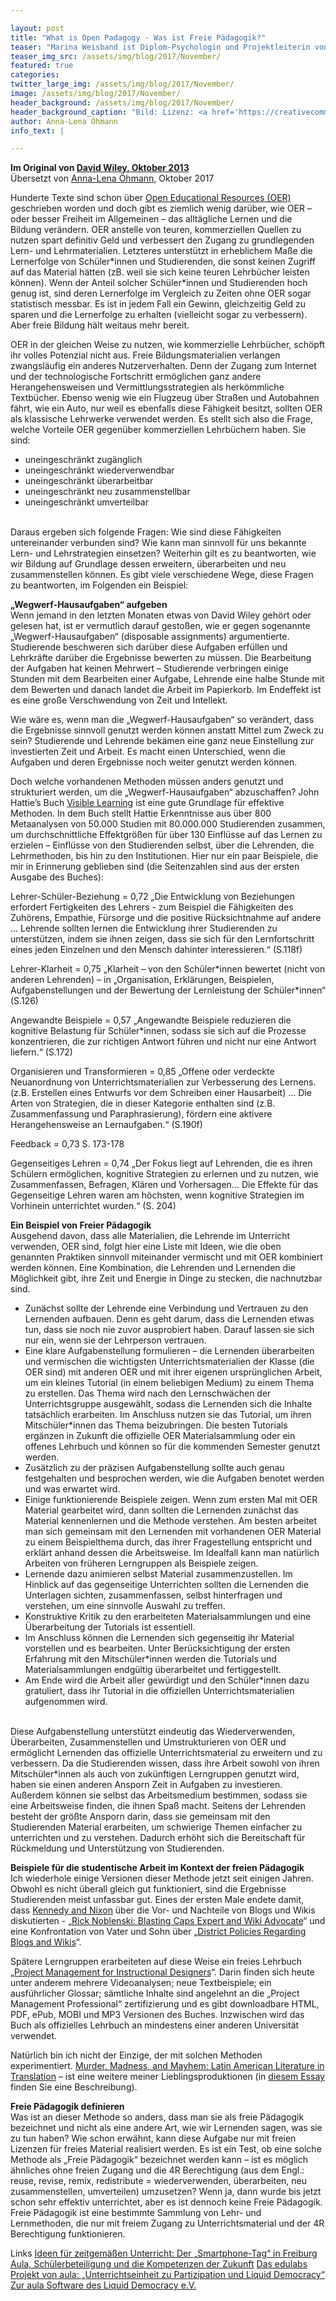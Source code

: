 ```yaml
---

layout: post
title: "What is Open Padagogy - Was ist Freie Pädagogik?"
teaser: "Marina Weisband ist Diplom-Psychologin und Projektleiterin von aula. Im Interview spricht sie über die Rolle und die Gestaltung politischer Bildung."
teaser_img_src: /assets/img/blog/2017/November/
featured: true
categories: 
twitter_large_img: /assets/img/blog/2017/November/
image: /assets/img/blog/2017/November/
header_background: /assets/img/blog/2017/November/
header_background_caption: "Bild: Lizenz: <a href='https://creativecommons.org/licenses/by-sa/2.0/'>CC BY-SA 2.0</a>"
author: Anna-Lena Öhmann
info_text: |

---
```

**Im Original von [David Wiley, Oktober 2013](https://opencontent.org/blog/archives/2975)**<br>
Übersetzt von [Anna-Lena Öhmann](https://aoevision.com/), Oktober 2017

Hunderte Texte sind schon über [Open Educational Resources (OER)](https://de.wikipedia.org/wiki/Open_Educational_Resources) geschrieben worden und doch gibt es ziemlich wenig darüber, wie OER – oder besser Freiheit im Allgemeinen – das alltägliche Lernen und die Bildung verändern. OER anstelle von teuren, kommerziellen Quellen zu nutzen spart definitiv Geld und verbessert den Zugang zu grundlegenden Lern- und Lehrmaterialien. Letzteres unterstützt in erheblichem Maße die Lernerfolge von Schüler\*innen und Studierenden, die sonst keinen Zugriff auf das Material hätten (zB. weil sie sich keine teuren Lehrbücher leisten können). Wenn der Anteil solcher Schüler\*innen und Studierenden hoch genug ist, sind deren Lernerfolge im Vergleich zu Zeiten ohne OER sogar statistisch messbar. Es ist in jedem Fall ein Gewinn, gleichzeitig Geld zu sparen und die Lernerfolge zu erhalten (vielleicht sogar zu verbessern). Aber freie Bildung hält weitaus mehr bereit.

OER in der gleichen Weise zu nutzen, wie kommerzielle Lehrbücher, schöpft ihr volles Potenzial nicht aus. Freie Bildungsmaterialien verlangen zwangsläufig ein anderes Nutzerverhalten. Denn der Zugang zum Internet und der technologische Fortschritt ermöglichen ganz andere Herangehensweisen und Vermittlungsstrategien als herkömmliche Textbücher. Ebenso wenig wie ein Flugzeug über Straßen und Autobahnen fährt, wie ein Auto, nur weil es ebenfalls diese Fähigkeit besitzt, sollten OER als klassische Lehrwerke verwendet werden. Es stellt sich also die Frage, welche Vorteile OER gegenüber kommerziellen Lehrbüchern haben. Sie sind:

-	uneingeschränkt zugänglich
-	uneingeschränkt wiederverwendbar
-	uneingeschränkt überarbeitbar
-	uneingeschränkt neu zusammenstellbar
-	uneingeschränkt umverteilbar
<br><br>

Daraus ergeben sich folgende Fragen: Wie sind diese Fähigkeiten untereinander verbunden sind? Wie kann man sinnvoll für uns bekannte Lern- und Lehrstrategien einsetzen? Weiterhin gilt es zu beantworten, wie wir Bildung auf Grundlage dessen erweitern, überarbeiten und neu zusammenstellen können. Es gibt viele verschiedene Wege, diese Fragen zu beantworten, im Folgenden ein Beispiel: 

**„Wegwerf-Hausaufgaben“ aufgeben**<br>
Wenn jemand in den letzten Monaten etwas von David Wiley gehört oder gelesen hat, ist er vermutlich darauf gestoßen, wie er gegen sogenannte „Wegwerf-Hausaufgaben“ (disposable assignments) argumentierte. Studierende beschweren sich darüber diese Aufgaben erfüllen und Lehrkräfte darüber die Ergebnisse bewerten zu müssen. Die Bearbeitung der Aufgaben hat keinen Mehrwert – Studierende verbringen einige Stunden mit dem Bearbeiten einer Aufgabe, Lehrende eine halbe Stunde mit dem Bewerten und danach landet die Arbeit im Papierkorb. Im Endeffekt ist es eine große Verschwendung von Zeit und Intellekt. 

Wie wäre es, wenn man die „Wegwerf-Hausaufgaben“ so verändert, dass die Ergebnisse sinnvoll genutzt werden können anstatt Mittel zum Zweck zu sein? Studierende und Lehrende bekämen eine ganz neue Einstellung zur investierten Zeit und Arbeit. Es macht einen Unterschied, wenn die Aufgaben und deren Ergebnisse noch weiter genutzt werden können. 

Doch welche vorhandenen Methoden müssen anders genutzt und strukturiert werden, um die „Wegwerf-Hausaufgaben“ abzuschaffen? John Hattie’s Buch [Visible Learning](http://www.amazon.com/Visible-Learning-Synthesis-Meta-Analyses-Achievement/dp/0415476186) ist eine gute Grundlage für effektive Methoden. In dem Buch stellt Hattie Erkenntnisse aus über 800 Metaanalysen von 50.000 Studien mit 80.000.000 Studierenden zusammen, um durchschnittliche Effektgrößen für über 130 Einflüsse auf das Lernen zu erzielen – Einflüsse von den Studierenden selbst, über die Lehrenden, die Lehrmethoden, bis hin zu den Institutionen. Hier nur ein paar Beispiele, die mir in Erinnerung geblieben sind (die Seitenzahlen sind aus der ersten Ausgabe des Buches): 

Lehrer-Schüler-Beziehung = 0,72
„Die Entwicklung von Beziehungen erfordert Fertigkeiten des Lehrers - zum Beispiel die Fähigkeiten des Zuhörens, Empathie, Fürsorge und die positive Rücksichtnahme auf andere ... Lehrende sollten lernen die Entwicklung ihrer Studierenden zu unterstützen, indem sie ihnen zeigen, dass sie sich für den Lernfortschritt eines jeden Einzelnen und den Mensch dahinter interessieren.“ (S.118f)

Lehrer-Klarheit = 0,75
„Klarheit – von den Schüler\*innen bewertet (nicht von anderen Lehrenden) – in „Organisation, Erklärungen, Beispielen, Aufgabenstellungen und der Bewertung der Lernleistung der Schüler\*innen“ (S.126)

Angewandte Beispiele = 0,57
„Angewandte Beispiele reduzieren die kognitive Belastung für Schüler\*innen, sodass sie sich auf die Prozesse konzentrieren, die zur richtigen Antwort führen und nicht nur eine Antwort liefern.“ (S.172)

Organisieren und Transformieren = 0,85
„Offene oder verdeckte Neuanordnung von Unterrichtsmaterialien zur Verbesserung des Lernens. (z.B. Erstellen eines Entwurfs vor dem Schreiben einer Hausarbeit) ... Die Arten von Strategien, die in dieser Kategorie enthalten sind (z.B. Zusammenfassung und Paraphrasierung), fördern eine aktivere Herangehensweise an Lernaufgaben.“ (S.190f)

Feedback = 0,73
S. 173-178

Gegenseitiges Lehren = 0,74
„Der Fokus liegt auf Lehrenden, die es ihren Schülern ermöglichen, kognitive Strategien zu erlernen und zu nutzen, wie Zusammenfassen, Befragen, Klären und Vorhersagen... Die Effekte für das Gegenseitige Lehren waren am höchsten, wenn kognitive Strategien im Vorhinein unterrichtet wurden.“ (S. 204)

**Ein Beispiel von Freier Pädagogik**<br>
Ausgehend davon, dass alle Materialien, die Lehrende im Unterricht verwenden, OER sind, folgt hier eine Liste mit Ideen, wie die oben genannten Praktiken sinnvoll miteinander vermischt und mit OER kombiniert werden können. Eine Kombination, die Lehrenden und Lernenden die Möglichkeit gibt, ihre Zeit und Energie in Dinge zu stecken, die nachnutzbar sind.
-   Zunächst sollte der Lehrende eine Verbindung und Vertrauen zu den Lernenden aufbauen. Denn es geht darum, dass die Lernenden etwas tun, dass sie noch nie zuvor ausprobiert haben. Darauf lassen sie sich nur ein, wenn sie der Lehrperson vertrauen. 
-	Eine klare Aufgabenstellung formulieren – die Lernenden überarbeiten und vermischen die wichtigsten Unterrichtsmaterialien der Klasse (die OER sind) mit anderen OER und mit ihrer eigenen ursprünglichen Arbeit, um ein kleines Tutorial (in einem beliebigen Medium) zu einem Thema zu erstellen. Das Thema wird nach den Lernschwächen der Unterrichtsgruppe ausgewählt, sodass die Lernenden sich die Inhalte tatsächlich erarbeiten. Im Anschluss nutzen sie das Tutorial, um ihren Mitschüler\*innen das Thema beizubringen. Die besten Tutorials ergänzen in Zukunft die offizielle OER Materialsammlung oder ein offenes Lehrbuch und können so für die kommenden Semester genutzt werden. 
-	Zusätzlich zu der präzisen Aufgabenstellung sollte auch genau festgehalten und besprochen werden, wie die Aufgaben benotet werden und was erwartet wird. 
-	Einige funktionierende Beispiele zeigen. Wenn zum ersten Mal mit OER Material gearbeitet wird, dann sollten die Lernenden zunächst das Material kennenlernen und die Methode verstehen. Am besten arbeitet man sich gemeinsam mit den Lernenden mit vorhandenen OER Material zu einem Beispielthema durch, das ihrer Fragestellung entspricht und erklärt anhand dessen die Arbeitsweise. Im Idealfall kann man natürlich Arbeiten von früheren Lerngruppen als Beispiele zeigen. 
-	Lernende dazu animieren selbst Material zusammenzustellen. Im Hinblick auf das gegenseitige Unterrichten sollten die Lernenden die Unterlagen sichten, zusammenfassen, selbst hinterfragen und verstehen, um eine sinnvolle Auswahl zu treffen. 
-	Konstruktive Kritik zu den erarbeiteten Materialsammlungen und eine Überarbeitung der Tutorials ist essentiell.
-	Im Anschluss können die Lernenden sich gegenseitig ihr Material vorstellen und es bearbeiten. Unter Berücksichtigung der ersten Erfahrung mit den Mitschüler\*innen werden die Tutorials und Materialsammlungen endgültig überarbeitet und fertiggestellt. 
-	Am Ende wird die Arbeit aller gewürdigt und den Schüler\*innen dazu gratuliert, dass ihr Tutorial in die offiziellen Unterrichtsmaterialien aufgenommen wird. 
<br><br>

Diese Aufgabenstellung unterstützt eindeutig das Wiederverwenden, Überarbeiten, Zusammenstellen und Umstrukturieren von OER und ermöglicht Lernenden das offizielle Unterrichtsmaterial zu erweitern und zu verbessern. Da die Studierenden wissen, dass ihre Arbeit sowohl von ihren Mitschüler\*innen als auch von zukünftigen Lerngruppen genutzt wird, haben sie einen anderen Ansporn Zeit in Aufgaben zu investieren. Außerdem können sie selbst das Arbeitsmedium bestimmen, sodass sie eine Arbeitsweise finden, die ihnen Spaß macht. Seitens der Lehrenden besteht der größte Ansporn darin, dass sie gemeinsam mit den Studierenden Material erarbeiten, um schwierige Themen einfacher zu unterrichten und zu verstehen. Dadurch erhöht sich die Bereitschaft für Rückmeldung und Unterstützung von Studierenden. 

**Beispiele für die studentische Arbeit im Kontext der freien Pädagogik**<br>
Ich wiederhole einige Versionen dieser Methode jetzt seit einigen Jahren. Obwohl es nicht überall gleich gut funktioniert, sind die Ergebnisse Studierenden meist unfassbar gut. Eines der ersten Male endete damit, dass [Kennedy and Nixon](http://www.youtube.com/watch?v=AsFU3sAlPx4) über die Vor- und Nachteile von Blogs und Wikis diskutierten - „[Rick Noblenski: Blasting Caps Expert and Wiki Advocate](http://www.youtube.com/watch?v=PQvLRXpGbzk)“ und eine Konfrontation von Vater und Sohn über „[District Policies Regarding Blogs and Wikis](http://www.youtube.com/watch?v=4_Lk2uU_elU)“.

Spätere Lerngruppen erarbeiteten auf diese Weise ein freies Lehrbuch „[Project Management for Instructional Designers](http://pm4id.org/)“. Darin finden sich heute unter anderem mehrere Videoanalysen; neue Textbeispiele; ein ausführlicher Glossar; sämtliche Inhalte sind angelehnt an die „Project Management Professional“ zertifizierung und es gibt downloadbare HTML, PDF, ePub, MOBI und MP3 Versionen des Buches. Inzwischen wird das Buch als offizielles Lehrbuch an mindestens einer anderen Universität verwendet. 

Natürlich bin ich nicht der Einzige, der mit solchen Methoden experimentiert. [Murder, Madness, and Mayhem: Latin American Literature in Translation](http://en.wikipedia.org/wiki/Wikipedia:WikiProject_Murder_Madness_and_Mayhem) – ist eine weitere meiner Lieblingsproduktionen (in [diesem Essay](http://en.wikipedia.org/wiki/User:Jbmurray/Madness) finden Sie eine Beschreibung).

**Freie Pädagogik definieren**<br>
Was ist an dieser Methode so anders, dass man sie als freie Pädagogik bezeichnet und nicht als eine andere Art, wie wir Lernenden sagen, was sie zu tun haben? Wie schon erwähnt, kann diese Aufgabe nur mit freien Lizenzen für freies Material realisiert werden. Es ist ein Test, ob eine solche Methode als „Freie Pädagogik“ bezeichnet werden kann – ist es möglich ähnliches ohne freien Zugang und die 4R Berechtigung (aus dem Engl.: reuse, revise, remix, redistribute = wiederverwenden, überarbeiten, neu zusammenstellen, umverteilen) umzusetzen? Wenn ja, dann wurde bis jetzt schon sehr effektiv unterrichtet, aber es ist dennoch keine Freie Pädagogik. 
Freie Pädagogik ist eine bestimmte Sammlung von Lehr- und Lernmethoden, die nur mit freiem Zugang zu Unterrichtsmaterial und der 4R Berechtigung funktionieren. 

<p class="link-list">
<span class="link-list-headline">Links</span>
<a class="external-link" href="http://aula-blog.website/ideen-fuer-zeitgemaessen-unterricht-der-smartphone-tag-in-freiburg/" target="_blank">Ideen für zeitgemäßen Unterricht: Der „Smartphone-Tag“ in Freiburg</a>
<a class="external-link" href="http://politik-digital.de/news/aula-schuelerbeteiligung-und-die-kompetenzen-der-zukunft-153015/" target="_blank">Aula, Schülerbeteiligung und die Kompetenzen der Zukunft</a>
<a class="external-link" href="https://edulabs.de/projects/unterrichtseinheit-zu-partizipation-und-liquid-democracy/" target="_blank">Das edulabs Projekt von aula: „Unterrichtseinheit zu Partizipation und Liquid Democracy“</a>
<a class="external-link" href="https://github.com/liqd/aula" target="_blank">Zur aula Software des Liquid Democracy e.V.</a>
</p>